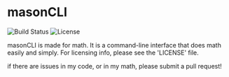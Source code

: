 # masonCLI
![Build Status](https://travis-ci.org/masoncodes/masonCLI.svg?branch=master) ![License](https://img.shields.io/badge/license-apache-blue.svg)


masonCLI is made for math. It is a command-line interface that does math easily and simply.
For licensing info, please see the 'LICENSE' file.

if there are issues in my code, or in my math, please submit a pull request!
